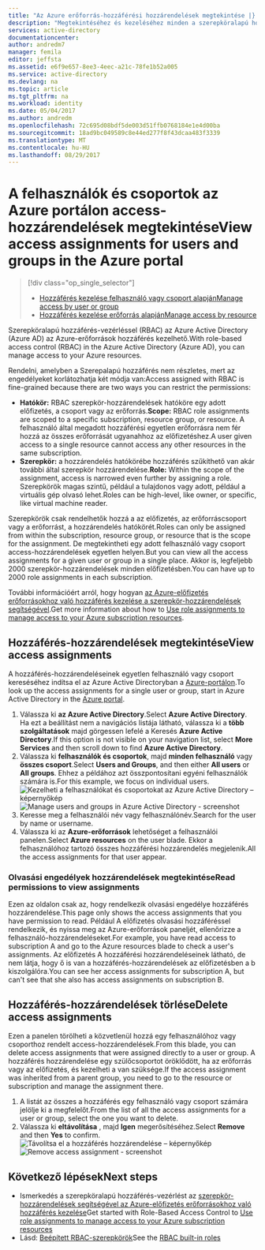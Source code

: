 ```yaml
---
title: "Az Azure erőforrás-hozzáférési hozzárendelések megtekintése |} Microsoft Docs"
description: "Megtekintéséhez és kezeléséhez minden a szerepköralapú hozzáférés-vezérlés hozzárendelések bármely felhasználó vagy csoport az Azure-portálon"
services: active-directory
documentationcenter: 
author: andredm7
manager: femila
editor: jeffsta
ms.assetid: e6f9e657-8ee3-4eec-a21c-78fe1b52a005
ms.service: active-directory
ms.devlang: na
ms.topic: article
ms.tgt_pltfrm: na
ms.workload: identity
ms.date: 05/04/2017
ms.author: andredm
ms.openlocfilehash: 72c695d08bdf5de003d51ffb0768184e1e4d00ba
ms.sourcegitcommit: 18ad9bc049589c8e44ed277f8f43dcaa483f3339
ms.translationtype: MT
ms.contentlocale: hu-HU
ms.lasthandoff: 08/29/2017
---
```

# <a name="view-access-assignments-for-users-and-groups-in-the-azure-portal"></a><span data-ttu-id="e60cb-103">A felhasználók és csoportok az Azure portálon access-hozzárendelések megtekintése</span><span class="sxs-lookup"><span data-stu-id="e60cb-103">View access assignments for users and groups in the Azure portal</span></span>
> [!div class="op_single_selector"]
> * [<span data-ttu-id="e60cb-104">Hozzáférés kezelése felhasználó vagy csoport alapján</span><span class="sxs-lookup"><span data-stu-id="e60cb-104">Manage access by user or group</span></span>](role-based-access-control-manage-assignments.md)
> * [<span data-ttu-id="e60cb-105">Hozzáférés kezelése erőforrás alapján</span><span class="sxs-lookup"><span data-stu-id="e60cb-105">Manage access by resource</span></span>](role-based-access-control-configure.md)

<span data-ttu-id="e60cb-106">Szerepköralapú hozzáférés-vezérléssel (RBAC) az Azure Active Directory (Azure AD) az Azure-erőforrások hozzáférés kezelhető.</span><span class="sxs-lookup"><span data-stu-id="e60cb-106">With role-based access control (RBAC) in the Azure Active Directory (Azure AD), you can manage access to your Azure resources.</span></span> 

<span data-ttu-id="e60cb-107">Rendelni, amelyben a Szerepalapú hozzáférés nem részletes, mert az engedélyeket korlátozhatja két módja van:</span><span class="sxs-lookup"><span data-stu-id="e60cb-107">Access assigned with RBAC is fine-grained because there are two ways you can restrict the permissions:</span></span>

* <span data-ttu-id="e60cb-108">**Hatókör:** RBAC szerepkör-hozzárendelések hatóköre egy adott előfizetés, a csoport vagy az erőforrás.</span><span class="sxs-lookup"><span data-stu-id="e60cb-108">**Scope:** RBAC role assignments are scoped to a specific subscription, resource group, or resource.</span></span> <span data-ttu-id="e60cb-109">A felhasználó által megadott hozzáférési egyetlen erőforrásra nem fér hozzá az összes erőforrását ugyanahhoz az előfizetéshez.</span><span class="sxs-lookup"><span data-stu-id="e60cb-109">A user given access to a single resource cannot access any other resources in the same subscription.</span></span>
* <span data-ttu-id="e60cb-110">**Szerepkör:** a hozzárendelés hatókörébe hozzáférés szűkíthető van akár további által szerepkör hozzárendelése.</span><span class="sxs-lookup"><span data-stu-id="e60cb-110">**Role:** Within the scope of the assignment, access is narrowed even further by assigning a role.</span></span> <span data-ttu-id="e60cb-111">Szerepkörök magas szintű, például a tulajdonos vagy adott, például a virtuális gép olvasó lehet.</span><span class="sxs-lookup"><span data-stu-id="e60cb-111">Roles can be high-level, like owner, or specific, like virtual machine reader.</span></span>

<span data-ttu-id="e60cb-112">Szerepkörök csak rendelhetők hozzá a az előfizetés, az erőforráscsoport vagy a erőforrást, a hozzárendelés hatókörét.</span><span class="sxs-lookup"><span data-stu-id="e60cb-112">Roles can only be assigned from within the subscription, resource group, or resource that is the scope for the assignment.</span></span> <span data-ttu-id="e60cb-113">De megtekintheti egy adott felhasználó vagy csoport access-hozzárendelések egyetlen helyen.</span><span class="sxs-lookup"><span data-stu-id="e60cb-113">But you can view all the access assignments for a given user or group in a single place.</span></span> <span data-ttu-id="e60cb-114">Akkor is, legfeljebb 2000 szerepkör-hozzárendelések minden előfizetésben.</span><span class="sxs-lookup"><span data-stu-id="e60cb-114">You can have up to 2000 role assignments in each subscription.</span></span> 

<span data-ttu-id="e60cb-115">További információért arról, hogy hogyan [az Azure-előfizetés erőforrásokhoz való hozzáférés kezelése a szerepkör-hozzárendelések segítségével](role-based-access-control-configure.md).</span><span class="sxs-lookup"><span data-stu-id="e60cb-115">Get more information about how to [Use role assignments to manage access to your Azure subscription resources](role-based-access-control-configure.md).</span></span>

## <a name="view-access-assignments"></a><span data-ttu-id="e60cb-116">Hozzáférés-hozzárendelések megtekintése</span><span class="sxs-lookup"><span data-stu-id="e60cb-116">View access assignments</span></span>
<span data-ttu-id="e60cb-117">A hozzáférés-hozzárendeléseinek egyetlen felhasználó vagy csoport kereséséhez indítsa el az Azure Active Directoryban a [Azure-portálon](http://portal.azure.com).</span><span class="sxs-lookup"><span data-stu-id="e60cb-117">To look up the access assignments for a single user or group, start in Azure Active Directory in the [Azure portal](http://portal.azure.com).</span></span>

1. <span data-ttu-id="e60cb-118">Válassza ki **az Azure Active Directory**.</span><span class="sxs-lookup"><span data-stu-id="e60cb-118">Select **Azure Active Directory**.</span></span> <span data-ttu-id="e60cb-119">Ha ezt a beállítást nem a navigációs listája látható, válassza ki a **több szolgáltatások** majd görgessen lefelé a Keresés **Azure Active Directory**.</span><span class="sxs-lookup"><span data-stu-id="e60cb-119">If this option is not visible on your navigation list, select **More Services** and then scroll down to find **Azure Active Directory**.</span></span>
2. <span data-ttu-id="e60cb-120">Válassza ki **felhasználók és csoportok**, majd **minden felhasználó** vagy **összes csoport**.</span><span class="sxs-lookup"><span data-stu-id="e60cb-120">Select **Users and Groups**, and then either **All users** or **All groups**.</span></span> <span data-ttu-id="e60cb-121">Ehhez a példához azt összpontosítani egyéni felhasználók számára is.</span><span class="sxs-lookup"><span data-stu-id="e60cb-121">For this example, we focus on individual users.</span></span>
    <span data-ttu-id="e60cb-122">![Kezelheti a felhasználókat és csoportokat az Azure Active Directory – képernyőkép](./media/role-based-access-control-manage-assignments/rbac_users_groups.png)</span><span class="sxs-lookup"><span data-stu-id="e60cb-122">![Manage users and groups in Azure Active Directory - screenshot](./media/role-based-access-control-manage-assignments/rbac_users_groups.png)</span></span>
3. <span data-ttu-id="e60cb-123">Keresse meg a felhasználói név vagy felhasználónév.</span><span class="sxs-lookup"><span data-stu-id="e60cb-123">Search for the user by name or username.</span></span>
4. <span data-ttu-id="e60cb-124">Válassza ki az **Azure-erőforrások** lehetőséget a felhasználói panelen.</span><span class="sxs-lookup"><span data-stu-id="e60cb-124">Select **Azure resources** on the user blade.</span></span> <span data-ttu-id="e60cb-125">Ekkor a felhasználóhoz tartozó összes hozzáférési hozzárendelés megjelenik.</span><span class="sxs-lookup"><span data-stu-id="e60cb-125">All the access assignments for that user appear.</span></span>

### <a name="read-permissions-to-view-assignments"></a><span data-ttu-id="e60cb-126">Olvasási engedélyek hozzárendelések megtekintése</span><span class="sxs-lookup"><span data-stu-id="e60cb-126">Read permissions to view assignments</span></span>
<span data-ttu-id="e60cb-127">Ezen az oldalon csak az, hogy rendelkezik olvasási engedélye hozzáférés hozzárendelése.</span><span class="sxs-lookup"><span data-stu-id="e60cb-127">This page only shows the access assignments that you have permission to read.</span></span> <span data-ttu-id="e60cb-128">Például A előfizetés olvasási hozzáféréssel rendelkezik, és nyissa meg az Azure-erőforrások paneljét, ellenőrizze a felhasználó-hozzárendeléseket.</span><span class="sxs-lookup"><span data-stu-id="e60cb-128">For example, you have read access to subscription A and go to the Azure resources blade to check a user's assignments.</span></span> <span data-ttu-id="e60cb-129">Az előfizetés A hozzáférési hozzárendeléseinek látható, de nem látja, hogy ő is van a hozzáférés-hozzárendelések az előfizetésben a b kiszolgálóra.</span><span class="sxs-lookup"><span data-stu-id="e60cb-129">You can see her access assignments for subscription A, but can't see that she also has access assignments on subscription B.</span></span>

## <a name="delete-access-assignments"></a><span data-ttu-id="e60cb-130">Hozzáférés-hozzárendelések törlése</span><span class="sxs-lookup"><span data-stu-id="e60cb-130">Delete access assignments</span></span>
<span data-ttu-id="e60cb-131">Ezen a panelen törölheti a közvetlenül hozzá egy felhasználóhoz vagy csoporthoz rendelt access-hozzárendelések.</span><span class="sxs-lookup"><span data-stu-id="e60cb-131">From this blade, you can delete access assignments that were assigned directly to a user or group.</span></span> <span data-ttu-id="e60cb-132">A hozzáférés hozzárendelése egy szülőcsoportot öröklődött, ha az erőforrás vagy az előfizetés, és kezelheti a van szüksége.</span><span class="sxs-lookup"><span data-stu-id="e60cb-132">If the access assignment was inherited from a parent group, you need to go to the resource or subscription and manage the assignment there.</span></span>

1. <span data-ttu-id="e60cb-133">A listát az összes a hozzáférés egy felhasználó vagy csoport számára jelölje ki a megfelelőt.</span><span class="sxs-lookup"><span data-stu-id="e60cb-133">From the list of all the access assignments for a user or group, select the one you want to delete.</span></span>
2. <span data-ttu-id="e60cb-134">Válassza ki **eltávolítása** , majd **Igen** megerősítéséhez.</span><span class="sxs-lookup"><span data-stu-id="e60cb-134">Select **Remove** and then **Yes** to confirm.</span></span>
    <span data-ttu-id="e60cb-135">![Távolítsa el a hozzáférés hozzárendelése – képernyőkép](./media/role-based-access-control-manage-assignments/delete_assignment.png)</span><span class="sxs-lookup"><span data-stu-id="e60cb-135">![Remove access assignment - screenshot](./media/role-based-access-control-manage-assignments/delete_assignment.png)</span></span>

## <a name="next-steps"></a><span data-ttu-id="e60cb-136">Következő lépések</span><span class="sxs-lookup"><span data-stu-id="e60cb-136">Next steps</span></span>

* <span data-ttu-id="e60cb-137">Ismerkedés a szerepköralapú hozzáférés-vezérlést az [szerepkör-hozzárendelések segítségével az Azure-előfizetés erőforrásokhoz való hozzáférés kezelése](role-based-access-control-configure.md)</span><span class="sxs-lookup"><span data-stu-id="e60cb-137">Get started with Role-Based Access Control to [Use role assignments to manage access to your Azure subscription resources](role-based-access-control-configure.md)</span></span>
* <span data-ttu-id="e60cb-138">Lásd: [Beépített RBAC-szerepkörök](role-based-access-built-in-roles.md)</span><span class="sxs-lookup"><span data-stu-id="e60cb-138">See the [RBAC built-in roles](role-based-access-built-in-roles.md)</span></span>

